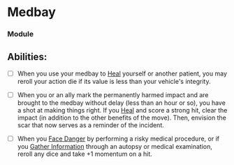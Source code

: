 # Medbay
### Module


## Abilities:
- [ ] When you use your medbay to [Heal](Heal.md) yourself or another patient, you may reroll your action die if its value is less than your vehicle's integrity.

- [ ] When you or an ally mark the permanently harmed impact and are brought to the medbay without delay (less than an hour or so), you have a shot at making things right. If you [Heal](Heal.md) and score a strong hit, clear the impact (in addition to the other benefits of the move). Then, envision the scar that now serves as a reminder of the incident.

- [ ] When you [Face Danger](4._Moves/Adventure/Face_Danger.md) by performing a risky medical procedure, or if you [Gather Information](Gather_Information.md) through an autopsy or medical examination, reroll any dice and take +1 momentum on a hit.

